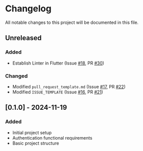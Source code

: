 # Changelog
All notable changes to this project will be documented in this file.

## Unreleased

### Added

- Establish Linter in Flutter (Issue [#18](https://github.com/canasmh/iron-track-mobile/issues/18), PR [#30](https://github.com/canasmh/iron-track-mobile/pull/30))


### Changed

- Modified `pull_request_template.md` (Issue [#17](https://github.com/canasmh/iron-track-mobile/issues/17), PR [#22](https://github.com/canasmh/iron-track-mobile/pull/22))
- Modified `ISSUE_TEMPLATE` (Issue [#16](https://github.com/canasmh/iron-track-mobile/issues/16), PR [#21](https://github.com/canasmh/iron-track-mobile/pull/21))

## [0.1.0] - 2024-11-19

### Added

- Initial project setup
- Authentication functional requirements
- Basic project structure
